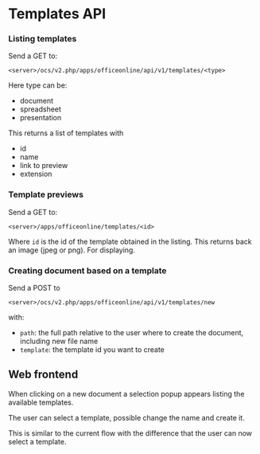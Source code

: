 
# Templates API

### Listing templates

Send a GET to:

`<server>/ocs/v2.php/apps/officeonline/api/v1/templates/<type>`

Here type can be:

* document
* spreadsheet
* presentation

This returns a list of templates with

* id
* name
* link to preview
* extension

### Template previews

Send a GET to:

`<server>/apps/officeonline/templates/<id>`

Where `id` is the id of the template obtained in the listing. This returns back
an image (jpeg or png). For displaying.

### Creating document based on a template

Send a POST to

`<server>/ocs/v2.php/apps/officeonline/api/v1/templates/new`

with:
* `path`: the full path relative to the user where to create the document, including new file name
* `template`: the template id you want to create

## Web frontend

When clicking on a new document a selection popup appears listing the
available templates.

The user can select a template, possible change the name and create it.

This is similar to the current flow with the difference that the user can now
select a template.
